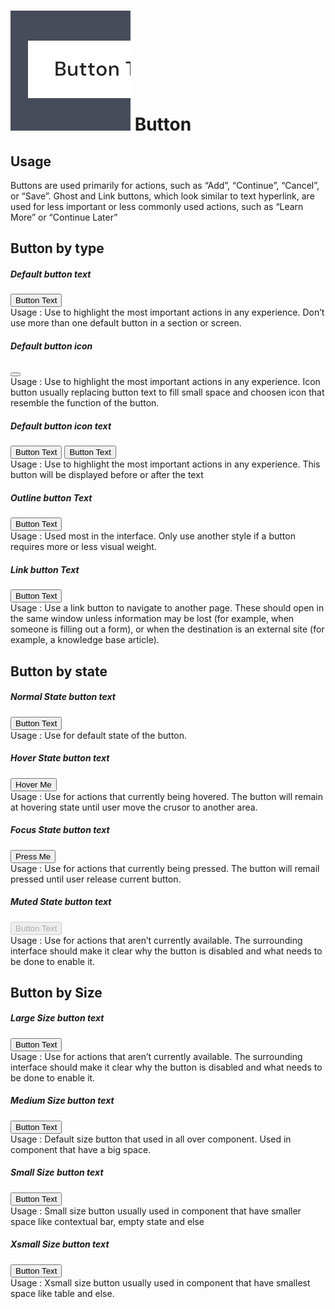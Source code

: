 <script setup>
  import Button from '../../components/button/Button.vue'
  import IconBee from '@carbon/icons-vue/lib/bee/20'
</script>

<style scoped lang="postcss">
</style>

# ![button](/assets/images/img-guide-button.svg) Button

## Usage
Buttons are used primarily for actions, such as “Add”, “Continue”, “Cancel”, or “Save”. Ghost and Link buttons, which look similar to text hyperlink, are used for less important or less commonly used actions, such as “Learn More” or “Continue Later”

## Button by type

##### Default button text

<div>
  <Button>Button Text</Button>
</div>
<div class="flex pt-5 pb-8 text-sm text-body-75">
  <div class="w-3/4">
    Usage : Use to highlight the most important actions in any experience. Don’t use more than one default button in a section or screen.
  </div>
</div>

##### Default button icon
<div>
  <Button icon><IconBee /></Button>
</div>
<div class="flex pt-5 pb-6 text-sm text-body-75">
  <div class="w-3/4">
    Usage : Use to highlight the most important actions in any experience. Icon button usually replacing button text to fill small space and choosen icon that resemble the function of the button.
  </div>
</div>

##### Default button icon text
<div class="flex gap-3">
  <Button icon><IconBee /> Button Text</Button>
  <Button icon>Button Text <IconBee /></Button>
</div>
<div class="flex pt-5 pb-8 text-sm text-body-75">
  <div class="w-3/4">
    Usage : Use to highlight the most important actions in any experience.
    This button will be displayed before or after the text
  </div>
</div>

##### Outline button Text
<div class="flex gap-3">
  <Button variant="outline">Button Text</Button>
</div>
<div class="flex pt-5 pb-8 text-sm text-body-75">
  <div class="w-3/4">
    Usage : Used most in the interface. Only use another style
    if a button requires more or less visual weight.
  </div>
</div>

##### Link button Text
<div class="flex gap-3">
  <Button variant="link">Button Text</Button>
</div>
<div class="flex pt-5 pb-8 text-sm text-body-75">
  <div class="w-3/4">
    Usage : Use a link button to navigate to another page.
    These should open in the same window unless information may be
    lost (for example, when someone is filling out a form), or when
    the destination is an external site (for example, a knowledge base article).
  </div>
</div>

## Button by state

##### Normal State button text

<div>
  <Button>Button Text</Button>
</div>
<div class="flex pt-5 pb-8 text-sm text-body-75">
  <div class="w-3/4">
    Usage : Use for default state of the button.
  </div>
</div>

##### Hover State button text

<div>
  <Button>Hover Me</Button>
</div>
<div class="flex pt-5 pb-8 text-sm text-body-75">
  <div class="w-3/4">
    Usage : Use for actions that currently being hovered.
    The button will remain at hovering state until user move the crusor to another area.
  </div>
</div>

##### Focus State button text

<div>
  <Button>Press Me</Button>
</div>
<div class="flex pt-5 pb-8 text-sm text-body-75">
  <div class="w-3/4">
    Usage : Use for actions that currently being pressed.
    The button will remail pressed until user release current button.
  </div>
</div>

##### Muted State button text

<div>
  <Button disabled>Button Text</Button>
</div>
<div class="flex pt-5 pb-8 text-sm text-body-75">
  <div class="w-3/4">
    Usage : Use for actions that aren’t currently available.
    The surrounding interface should make it clear why the button is
    disabled and what needs to be done to enable it.
  </div>
</div>

## Button by Size

##### Large Size button text
<div class="flex gap-3">
  <Button size="lg">Button Text</Button>
</div>
<div class="flex pt-5 pb-8 text-sm text-body-75">
  <div class="w-3/4">
    Usage : Use for actions that aren’t currently available.
    The surrounding interface should make it clear why the button is
    disabled and what needs to be done to enable it.
  </div>
</div>

##### Medium Size button text
<div class="flex gap-3">
  <Button size="md">Button Text</Button>
</div>
<div class="flex pt-5 pb-8 text-sm text-body-75">
  <div class="w-3/4">
    Usage : Default size button that used in all over component.
    Used in component that have a big space.
  </div>
</div>

##### Small Size button text
<div class="flex gap-3">
  <Button size="sm">Button Text</Button>
</div>
<div class="flex pt-5 pb-8 text-sm text-body-75">
  <div class="w-3/4">
    Usage : Small size button usually used in component that
    have smaller space like contextual bar, empty state and else
  </div>
</div>

##### Xsmall Size button text
<div class="flex gap-3">
  <Button size="xs">Button Text</Button>
</div>
<div class="flex pt-5 pb-8 text-sm text-body-75">
  <div class="w-3/4">
    Usage : Xsmall size button usually used in component
    that have smallest space like table and else.
  </div>
</div>
